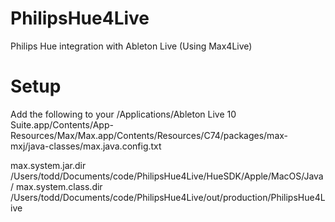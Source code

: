 # PhilipsHue4Live
Philips Hue integration with Ableton Live (Using Max4Live)

# Setup

Add the following to your /Applications/Ableton Live 10 Suite.app/Contents/App-Resources/Max/Max.app/Contents/Resources/C74/packages/max-mxj/java-classes/max.java.config.txt

max.system.jar.dir /Users/todd/Documents/code/PhilipsHue4Live/HueSDK/Apple/MacOS/Java/
max.system.class.dir /Users/todd/Documents/code/PhilipsHue4Live/out/production/PhilipsHue4Live



